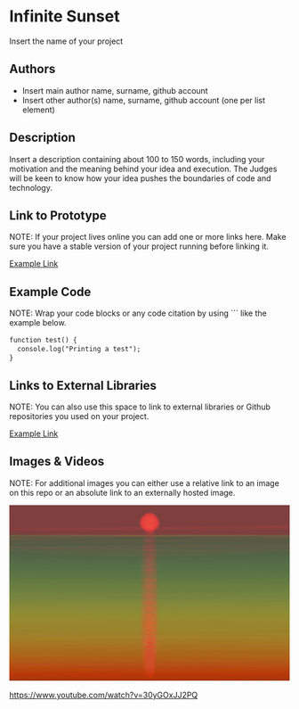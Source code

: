 # Infinite Sunset
Insert the name of your project

## Authors
- Insert main author name, surname, github account
- Insert other author(s) name, surname, github account (one per list element)

## Description
Insert a description containing about 100 to 150 words, including your motivation and the meaning behind your idea and execution. The Judges will be keen to know how your idea pushes the boundaries of code and technology. 

## Link to Prototype
NOTE: If your project lives online you can add one or more links here. Make sure you have a stable version of your project running before linking it.

[Example Link](http://www.google.com "Example Link")

## Example Code
NOTE: Wrap your code blocks or any code citation by using ``` like the example below.
```
function test() {
  console.log("Printing a test");
}
```
## Links to External Libraries
 NOTE: You can also use this space to link to external libraries or Github repositories you used on your project.

[Example Link](http://www.google.com "Example Link")

## Images & Videos
NOTE: For additional images you can either use a relative link to an image on this repo or an absolute link to an externally hosted image.

![Example Image](project_images/cover.jpg?raw=true "Example Image")

https://www.youtube.com/watch?v=30yGOxJJ2PQ
